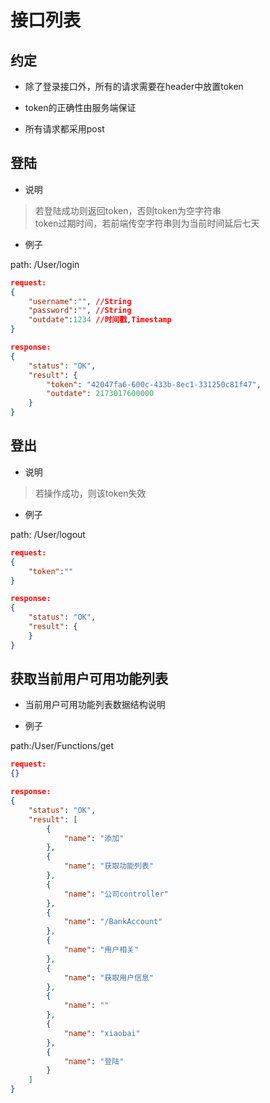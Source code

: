 # 接口列表

## 约定

* 除了登录接口外，所有的请求需要在header中放置token

* token的正确性由服务端保证

* 所有请求都采用post

## 登陆

* 说明

> 若登陆成功则返回token，否则token为空字符串  
token过期时间，若前端传空字符串则为当前时间延后七天

* 例子

path: /User/login

```json
request:
{
    "username":"", //String
    "password":"", //String
    "outdate":1234 //时间戳,Timestamp
}
```

```json
response:
{
    "status": "OK",
    "result": {
        "token": "42047fa6-600c-433b-8ec1-331250c81f47",
        "outdate": 2173017600000
    }
}
```

## 登出

* 说明

> 若操作成功，则该token失效

* 例子

path: /User/logout

```json
request:
{
    "token":""
}
```

```json
response:
{
    "status": "OK",
    "result": {
    }
}
```

## 获取当前用户可用功能列表

* 当前用户可用功能列表数据结构说明



* 例子

path:/User/Functions/get

```json
request:
{}
```

```json
response:
{
    "status": "OK",
    "result": [
        {
            "name": "添加"
        },
        {
            "name": "获取功能列表"
        },
        {
            "name": "公司controller"
        },
        {
            "name": "/BankAccount"
        },
        {
            "name": "用户相关"
        },
        {
            "name": "获取用户信息"
        },
        {
            "name": ""
        },
        {
            "name": "xiaobai"
        },
        {
            "name": "登陆"
        }
    ]
}

```